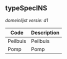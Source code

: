 ## typeSpecINS

*domeinlijst versie: d1* 

 |Code |Description	|
|	---	|	---	|
| Peilbuis | Peilbuis |
| Pomp | Pomp |
